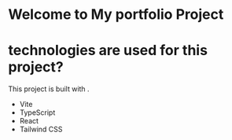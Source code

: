 # Welcome to My portfolio Project
# technologies are used for this project?

This project is built with .

- Vite
- TypeScript
- React
- Tailwind CSS

